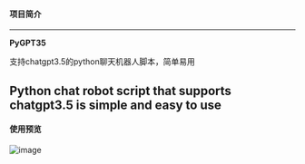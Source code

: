 #### 项目简介 

------

**PyGPT35**

支持chatgpt3.5的python聊天机器人脚本，简单易用 

Python chat robot script that supports chatgpt3.5 is simple and easy to use
------

#### 使用预览 
![image](img/PyGPT35.png)